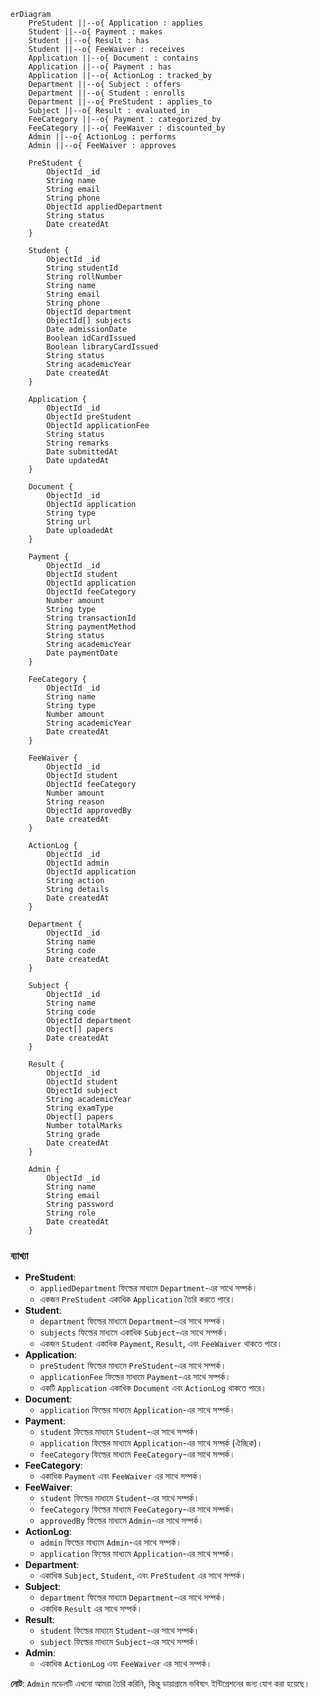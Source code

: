 ```mermaid
erDiagram
    PreStudent ||--o{ Application : applies
    Student ||--o{ Payment : makes
    Student ||--o{ Result : has
    Student ||--o{ FeeWaiver : receives
    Application ||--o{ Document : contains
    Application ||--o{ Payment : has
    Application ||--o{ ActionLog : tracked_by
    Department ||--o{ Subject : offers
    Department ||--o{ Student : enrolls
    Department ||--o{ PreStudent : applies_to
    Subject ||--o{ Result : evaluated_in
    FeeCategory ||--o{ Payment : categorized_by
    FeeCategory ||--o{ FeeWaiver : discounted_by
    Admin ||--o{ ActionLog : performs
    Admin ||--o{ FeeWaiver : approves

    PreStudent {
        ObjectId _id
        String name
        String email
        String phone
        ObjectId appliedDepartment
        String status
        Date createdAt
    }

    Student {
        ObjectId _id
        String studentId
        String rollNumber
        String name
        String email
        String phone
        ObjectId department
        ObjectId[] subjects
        Date admissionDate
        Boolean idCardIssued
        Boolean libraryCardIssued
        String status
        String academicYear
        Date createdAt
    }

    Application {
        ObjectId _id
        ObjectId preStudent
        ObjectId applicationFee
        String status
        String remarks
        Date submittedAt
        Date updatedAt
    }

    Document {
        ObjectId _id
        ObjectId application
        String type
        String url
        Date uploadedAt
    }

    Payment {
        ObjectId _id
        ObjectId student
        ObjectId application
        ObjectId feeCategory
        Number amount
        String type
        String transactionId
        String paymentMethod
        String status
        String academicYear
        Date paymentDate
    }

    FeeCategory {
        ObjectId _id
        String name
        String type
        Number amount
        String academicYear
        Date createdAt
    }

    FeeWaiver {
        ObjectId _id
        ObjectId student
        ObjectId feeCategory
        Number amount
        String reason
        ObjectId approvedBy
        Date createdAt
    }

    ActionLog {
        ObjectId _id
        ObjectId admin
        ObjectId application
        String action
        String details
        Date createdAt
    }

    Department {
        ObjectId _id
        String name
        String code
        Date createdAt
    }

    Subject {
        ObjectId _id
        String name
        String code
        ObjectId department
        Object[] papers
        Date createdAt
    }

    Result {
        ObjectId _id
        ObjectId student
        ObjectId subject
        String academicYear
        String examType
        Object[] papers
        Number totalMarks
        String grade
        Date createdAt
    }

    Admin {
        ObjectId _id
        String name
        String email
        String password
        String role
        Date createdAt
    }
```

### ব্যাখ্যা
- **PreStudent**:
  - `appliedDepartment` ফিল্ডের মাধ্যমে `Department`-এর সাথে সম্পর্ক।
  - একজন `PreStudent` একাধিক `Application` তৈরি করতে পারে।
- **Student**:
  - `department` ফিল্ডের মাধ্যমে `Department`-এর সাথে সম্পর্ক।
  - `subjects` ফিল্ডের মাধ্যমে একাধিক `Subject`-এর সাথে সম্পর্ক।
  - একজন `Student` একাধিক `Payment`, `Result`, এবং `FeeWaiver` থাকতে পারে।
- **Application**:
  - `preStudent` ফিল্ডের মাধ্যমে `PreStudent`-এর সাথে সম্পর্ক।
  - `applicationFee` ফিল্ডের মাধ্যমে `Payment`-এর সাথে সম্পর্ক।
  - একটি `Application` একাধিক `Document` এবং `ActionLog` থাকতে পারে।
- **Document**:
  - `application` ফিল্ডের মাধ্যমে `Application`-এর সাথে সম্পর্ক।
- **Payment**:
  - `student` ফিল্ডের মাধ্যমে `Student`-এর সাথে সম্পর্ক।
  - `application` ফিল্ডের মাধ্যমে `Application`-এর সাথে সম্পর্ক (ঐচ্ছিক)।
  - `feeCategory` ফিল্ডের মাধ্যমে `FeeCategory`-এর সাথে সম্পর্ক।
- **FeeCategory**:
  - একাধিক `Payment` এবং `FeeWaiver` এর সাথে সম্পর্ক।
- **FeeWaiver**:
  - `student` ফিল্ডের মাধ্যমে `Student`-এর সাথে সম্পর্ক।
  - `feeCategory` ফিল্ডের মাধ্যমে `FeeCategory`-এর সাথে সম্পর্ক।
  - `approvedBy` ফিল্ডের মাধ্যমে `Admin`-এর সাথে সম্পর্ক।
- **ActionLog**:
  - `admin` ফিল্ডের মাধ্যমে `Admin`-এর সাথে সম্পর্ক।
  - `application` ফিল্ডের মাধ্যমে `Application`-এর সাথে সম্পর্ক।
- **Department**:
  - একাধিক `Subject`, `Student`, এবং `PreStudent` এর সাথে সম্পর্ক।
- **Subject**:
  - `department` ফিল্ডের মাধ্যমে `Department`-এর সাথে সম্পর্ক।
  - একাধিক `Result` এর সাথে সম্পর্ক।
- **Result**:
  - `student` ফিল্ডের মাধ্যমে `Student`-এর সাথে সম্পর্ক।
  - `subject` ফিল্ডের মাধ্যমে `Subject`-এর সাথে সম্পর্ক।
- **Admin**:
  - একাধিক `ActionLog` এবং `FeeWaiver` এর সাথে সম্পর্ক।

**নোট**: `Admin` মডেলটি এখনো আমরা তৈরি করিনি, কিন্তু ডায়াগ্রামে ভবিষ্যৎ ইন্টিগ্রেশনের জন্য যোগ করা হয়েছে।
